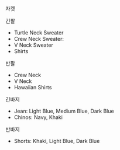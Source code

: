 


자켓

긴팔
- Turtle Neck Sweater
- Crew Neck Sweater: 
- V Neck Sweater
- Shirts

반팔
- Crew Neck
- V Neck
- Hawaiian Shirts

긴바지
- Jean: Light Blue, Medium Blue, Dark Blue
- Chinos: Navy, Khaki

반바지
- Shorts: Khaki, Light Blue, Dark Blue

